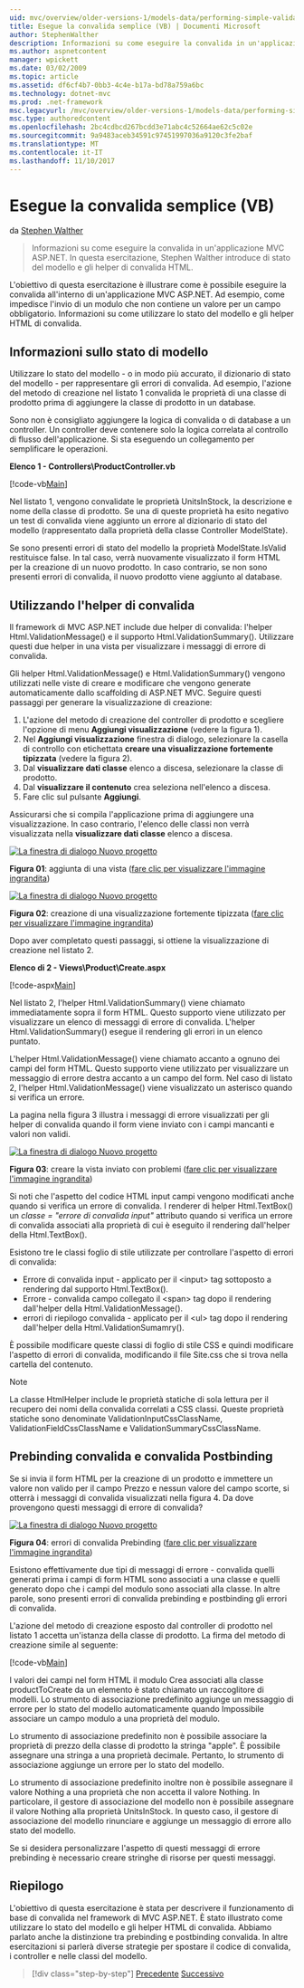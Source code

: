 ```yaml
---
uid: mvc/overview/older-versions-1/models-data/performing-simple-validation-vb
title: Esegue la convalida semplice (VB) | Documenti Microsoft
author: StephenWalther
description: Informazioni su come eseguire la convalida in un'applicazione MVC ASP.NET. In questa esercitazione, Stephen Walther introduce di stato del modello e l'helper HTML di convalida...
ms.author: aspnetcontent
manager: wpickett
ms.date: 03/02/2009
ms.topic: article
ms.assetid: df6cf4b7-0bb3-4c4e-b17a-bd78a759a6bc
ms.technology: dotnet-mvc
ms.prod: .net-framework
msc.legacyurl: /mvc/overview/older-versions-1/models-data/performing-simple-validation-vb
msc.type: authoredcontent
ms.openlocfilehash: 2bc4cdbcd267bcdd3e71abc4c52664ae62c5c02e
ms.sourcegitcommit: 9a9483aceb34591c97451997036a9120c3fe2baf
ms.translationtype: MT
ms.contentlocale: it-IT
ms.lasthandoff: 11/10/2017
---
```

<a name="performing-simple-validation-vb"></a>Esegue la convalida semplice (VB)
====================
da [Stephen Walther](https://github.com/StephenWalther)

> Informazioni su come eseguire la convalida in un'applicazione MVC ASP.NET. In questa esercitazione, Stephen Walther introduce di stato del modello e gli helper di convalida HTML.


L'obiettivo di questa esercitazione è illustrare come è possibile eseguire la convalida all'interno di un'applicazione MVC ASP.NET. Ad esempio, come impedisce l'invio di un modulo che non contiene un valore per un campo obbligatorio. Informazioni su come utilizzare lo stato del modello e gli helper HTML di convalida.

## <a name="understanding-model-state"></a>Informazioni sullo stato di modello

Utilizzare lo stato del modello - o in modo più accurato, il dizionario di stato del modello - per rappresentare gli errori di convalida. Ad esempio, l'azione del metodo di creazione nel listato 1 convalida le proprietà di una classe di prodotto prima di aggiungere la classe di prodotto in un database.


Sono non è consigliato aggiungere la logica di convalida o di database a un controller. Un controller deve contenere solo la logica correlata al controllo di flusso dell'applicazione. Si sta eseguendo un collegamento per semplificare le operazioni.


**Elenco 1 - Controllers\ProductController.vb**

[!code-vb[Main](performing-simple-validation-vb/samples/sample1.vb)]

Nel listato 1, vengono convalidate le proprietà UnitsInStock, la descrizione e nome della classe di prodotto. Se una di queste proprietà ha esito negativo un test di convalida viene aggiunto un errore al dizionario di stato del modello (rappresentato dalla proprietà della classe Controller ModelState).

Se sono presenti errori di stato del modello la proprietà ModelState.IsValid restituisce false. In tal caso, verrà nuovamente visualizzato il form HTML per la creazione di un nuovo prodotto. In caso contrario, se non sono presenti errori di convalida, il nuovo prodotto viene aggiunto al database.

## <a name="using-the-validation-helpers"></a>Utilizzando l'helper di convalida

Il framework di MVC ASP.NET include due helper di convalida: l'helper Html.ValidationMessage() e il supporto Html.ValidationSummary(). Utilizzare questi due helper in una vista per visualizzare i messaggi di errore di convalida.

Gli helper Html.ValidationMessage() e Html.ValidationSummary() vengono utilizzati nelle viste di creare e modificare che vengono generate automaticamente dallo scaffolding di ASP.NET MVC. Seguire questi passaggi per generare la visualizzazione di creazione:

1. L'azione del metodo di creazione del controller di prodotto e scegliere l'opzione di menu **Aggiungi visualizzazione** (vedere la figura 1).
2. Nel **Aggiungi visualizzazione** finestra di dialogo, selezionare la casella di controllo con etichettata **creare una visualizzazione fortemente tipizzata** (vedere la figura 2).
3. Dal **visualizzare dati classe** elenco a discesa, selezionare la classe di prodotto.
4. Dal **visualizzare il contenuto** crea seleziona nell'elenco a discesa.
5. Fare clic sul pulsante **Aggiungi**.


Assicurarsi che si compila l'applicazione prima di aggiungere una visualizzazione. In caso contrario, l'elenco delle classi non verrà visualizzata nella **visualizzare dati classe** elenco a discesa.


[![La finestra di dialogo Nuovo progetto](performing-simple-validation-vb/_static/image1.jpg)](performing-simple-validation-vb/_static/image1.png)

**Figura 01**: aggiunta di una vista ([fare clic per visualizzare l'immagine ingrandita](performing-simple-validation-vb/_static/image2.png))


[![La finestra di dialogo Nuovo progetto](performing-simple-validation-vb/_static/image2.jpg)](performing-simple-validation-vb/_static/image3.png)

**Figura 02**: creazione di una visualizzazione fortemente tipizzata ([fare clic per visualizzare l'immagine ingrandita](performing-simple-validation-vb/_static/image4.png))


Dopo aver completato questi passaggi, si ottiene la visualizzazione di creazione nel listato 2.

**Elenco di 2 - Views\Product\Create.aspx**

[!code-aspx[Main](performing-simple-validation-vb/samples/sample2.aspx)]

Nel listato 2, l'helper Html.ValidationSummary() viene chiamato immediatamente sopra il form HTML. Questo supporto viene utilizzato per visualizzare un elenco di messaggi di errore di convalida. L'helper Html.ValidationSummary() esegue il rendering gli errori in un elenco puntato.

L'helper Html.ValidationMessage() viene chiamato accanto a ognuno dei campi del form HTML. Questo supporto viene utilizzato per visualizzare un messaggio di errore destra accanto a un campo del form. Nel caso di listato 2, l'helper Html.ValidationMessage() viene visualizzato un asterisco quando si verifica un errore.

La pagina nella figura 3 illustra i messaggi di errore visualizzati per gli helper di convalida quando il form viene inviato con i campi mancanti e valori non validi.


[![La finestra di dialogo Nuovo progetto](performing-simple-validation-vb/_static/image3.jpg)](performing-simple-validation-vb/_static/image5.png)

**Figura 03**: creare la vista inviato con problemi ([fare clic per visualizzare l'immagine ingrandita](performing-simple-validation-vb/_static/image6.png))


Si noti che l'aspetto del codice HTML input campi vengono modificati anche quando si verifica un errore di convalida. I renderer di helper Html.TextBox() un *classe = "errore di convalida input"* attributo quando si verifica un errore di convalida associati alla proprietà di cui è eseguito il rendering dall'helper della Html.TextBox().

Esistono tre le classi foglio di stile utilizzate per controllare l'aspetto di errori di convalida:

- Errore di convalida input - applicato per il &lt;input&gt; tag sottoposto a rendering dal supporto Html.TextBox().
- Errore - convalida campo collegato il &lt;span&gt; tag dopo il rendering dall'helper della Html.ValidationMessage().
- errori di riepilogo convalida - applicato per il &lt;ul&gt; tag dopo il rendering dall'helper della Html.ValidationSumamry().

È possibile modificare queste classi di foglio di stile CSS e quindi modificare l'aspetto di errori di convalida, modificando il file Site.css che si trova nella cartella del contenuto.

> [!NOTE] 
> 
> La classe HtmlHelper include le proprietà statiche di sola lettura per il recupero dei nomi della convalida correlati a CSS classi. Queste proprietà statiche sono denominate ValidationInputCssClassName, ValidationFieldCssClassName e ValidationSummaryCssClassName.


## <a name="prebinding-validation-and-postbinding-validation"></a>Prebinding convalida e convalida Postbinding

Se si invia il form HTML per la creazione di un prodotto e immettere un valore non valido per il campo Prezzo e nessun valore del campo scorte, si otterrà i messaggi di convalida visualizzati nella figura 4. Da dove provengono questi messaggi di errore di convalida?


[![La finestra di dialogo Nuovo progetto](performing-simple-validation-vb/_static/image4.jpg)](performing-simple-validation-vb/_static/image7.png)

**Figura 04**: errori di convalida Prebinding ([fare clic per visualizzare l'immagine ingrandita](performing-simple-validation-vb/_static/image8.png))


Esistono effettivamente due tipi di messaggi di errore - convalida quelli generati prima i campi di form HTML sono associati a una classe e quelli generato dopo che i campi del modulo sono associati alla classe. In altre parole, sono presenti errori di convalida prebinding e postbinding gli errori di convalida.

L'azione del metodo di creazione esposto dal controller di prodotto nel listato 1 accetta un'istanza della classe di prodotto. La firma del metodo di creazione simile al seguente:

[!code-vb[Main](performing-simple-validation-vb/samples/sample3.vb)]

I valori dei campi nel form HTML il modulo Crea associati alla classe productToCreate da un elemento è stato chiamato un raccoglitore di modelli. Lo strumento di associazione predefinito aggiunge un messaggio di errore per lo stato del modello automaticamente quando Impossibile associare un campo modulo a una proprietà del modulo.

Lo strumento di associazione predefinito non è possibile associare la proprietà di prezzo della classe di prodotto la stringa "apple". È possibile assegnare una stringa a una proprietà decimale. Pertanto, lo strumento di associazione aggiunge un errore per lo stato del modello.

Lo strumento di associazione predefinito inoltre non è possibile assegnare il valore Nothing a una proprietà che non accetta il valore Nothing. In particolare, il gestore di associazione del modello non è possibile assegnare il valore Nothing alla proprietà UnitsInStock. In questo caso, il gestore di associazione del modello rinunciare e aggiunge un messaggio di errore allo stato del modello.

Se si desidera personalizzare l'aspetto di questi messaggi di errore prebinding è necessario creare stringhe di risorse per questi messaggi.

## <a name="summary"></a>Riepilogo

L'obiettivo di questa esercitazione è stata per descrivere il funzionamento di base di convalida nel framework di MVC ASP.NET. È stato illustrato come utilizzare lo stato del modello e gli helper HTML di convalida. Abbiamo parlato anche la distinzione tra prebinding e postbinding convalida. In altre esercitazioni si parlerà diverse strategie per spostare il codice di convalida, i controller e nelle classi del modello.

>[!div class="step-by-step"]
[Precedente](displaying-a-table-of-database-data-vb.md)
[Successivo](validating-with-the-idataerrorinfo-interface-vb.md)

